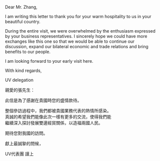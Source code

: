 Dear Mr. Zhang,

I am writing this letter to thank you for your warm hospitality to us in
your beautiful country.

During the entire visit, we were overwhelmed by the enthusiasm expressed
by your business representatives. I sincerely hope we could have more
exchanges like this one so that we would be able to continue our
discussion, expand our bilateral economic and trade relations and bring
benefits to our people.

I am looking forward to your early visit here.

With kind regards,

UV delegation

親愛的張先生：

此信是為了感謝在貴國時您的盛情款待。

整個參訪過程中，我們都被貴國業務代表的熱情所感染。\
真誠的希望我們能像此次一樣有更多的交流，使得我們能\
繼續深入探討發展雙邊經貿關係，以造福兩國人民。

期待您對我國的訪問。

獻上最誠摯的問候，

UV代表團 謹上
